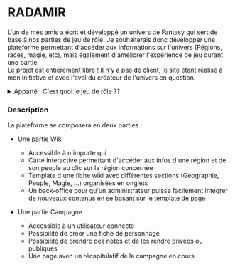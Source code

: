 
# RADAMIR

L'un de mes amis a écrit et développé un univers de Fantasy qui sert de base à nos parties de jeu de rôle. Je souhaiterais donc développer une plateforme permettant d'accéder aux informations sur l'univers (Régions, races, magie, etc), mais également d'améliorer l'expérience de jeu durant une partie.  
Le projet est entièrement libre ! Il n'y a pas de client, le site étant réalisé à mon initiative et avec l'aval du créateur de l'univers en question.

<details>
<summary>Apparté : C'est quoi le jeu de rôle ??</summary>
Le jeu de rôle, c'est la rencontre entre le conte, le théâtre d'improvisation et le jeu de société !  
Plusieurs personnes se réunissent pour incarner des personnages qui évolueront au travers d'une histoire contée par le Maître du Jeu.

Dernièrement la pratique s'est pas mal démocratisée chez les créateurs de contenu sur Youtube qui proposent d'assister en direct à des parties de Jeu de Rôle :

Aventures, sur la chaîne du JDG  
[https://www.youtube.com/watch?v=jixB1pAJMqY&list=PLWmL9Ldoef0sDNxbi5wVyvoCw8uZmJR-F](https://www.youtube.com/watch?v=jixB1pAJMqY&list=PLWmL9Ldoef0sDNxbi5wVyvoCw8uZmJR-F)

Rôle'n'Play  
[https://www.youtube.com/watch?v=5UVmDEiFuP8&t=45s](https://www.youtube.com/watch?v=5UVmDEiFuP8&t=45s)

Game of Roles, sur la chaîne de MisterMV  
[https://youtu.be/8ty5nBqEhog](https://youtu.be/8ty5nBqEhog)
</details>

### Description

La plateforme se composera en deux parties :

-   Une partie Wiki
    
    -   Accessible à n'importe qui
    -   Carte interactive permettant d'accéder aux infos d'une région et de son peuple au clic sur la région concernée
    -   Template d'une fiche wiki avec différentes sections (Géographie, Peuple, Magie, ...) organisées en onglets
    -   Un back-office pour qu'un administrateur puisse facilement intégrer de nouveaux contenus en se basant sur le template de page
-   Une partie Campagne
    
    -   Accessible à un utilisateur connecté
    -   Possibilité de créer une fiche de personnage
    -   Possibilité de prendre des notes et de les rendre privées ou publiques
    -   Une page avec un récapitulatif de la campagne en cours
